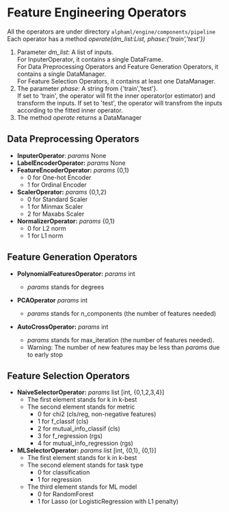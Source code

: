 # Feature Engineering Operators
All the operators are under directory `alphaml/engine/components/pipeline`  
Each operator has a method *operate(dm_list:List,  phase:{'train','test'})*
1. Parameter *dm_list*: A list of inputs.  
For InputerOperator, it contains a single DataFrame.  
For Data Preprocessing Operators and Feature Generation Operators, it contains a single DataManager.  
For Feature Selection Operators, it contains at least one DataManager.
2. The parameter *phase*: A string from {'train','test'}.  
If set to 'train', the operator will fit the inner operator(or estimator) and transform the inputs.
If set to 'test', the operator will transfrom the inputs according to the fitted inner operator.
3. The method *operate* returns a DataManager

## Data Preprocessing Operators
- **InputerOperator**: *params* None
- **LabelEncoderOperator:** *params* None
- **FeatureEncoderOperator:** *params* {0,1}  
    - 0 for One-hot Encoder
    - 1 for Ordinal Encoder
- **ScalerOperator:** *params* {0,1,2}
    - 0 for Standard Scaler
    - 1 for Minmax Scaler
    - 2 for Maxabs Scaler
- **NormalizerOperator:** *params* {0,1}  
    - 0 for L2 norm
    - 1 for L1 norm
    
## Feature Generation Operators
- **PolynomialFeaturesOperator:** *params* int
    - *params* stands for degrees

- **PCAOperator** *params* int
    - *params* stands for n_components (the number of features needed)
    
- **AutoCrossOperator:** *params* int
    - *params* stands for max_iteration (the number of features needed). 
    - Warning: The number of new features may be less than *params* due to early stop



## Feature Selection Operators
- **NaiveSelectorOperator:** *params* list [int,  {0,1,2,3,4}]
    - The first element stands for k in k-best
    - The second element stands for metric
        - 0 for chi2 (cls/reg, non-negative features)
        - 1 for f_classif (cls)
        - 2 for mutual_info_classif (cls)
        - 3 for f_regression (rgs)
        - 4 for mutual_info_regression (rgs)
- **MLSelectorOperator:** *params* list [int,  {0,1}, {0,1}]
    - The first element stands for k in k-best
    - The second element stands for task type
        - 0 for classification
        - 1 for regression
    - The third element stands for ML model
        - 0 for RandomForest
        - 1 for Lasso (or LogisticRegression with L1 penalty)